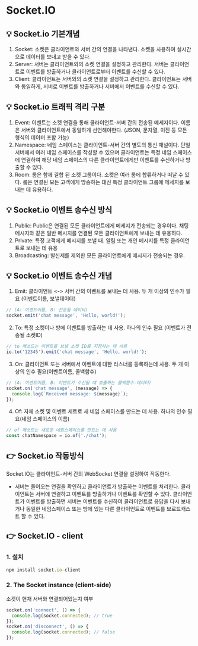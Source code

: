 # Socket.IO

## 💡 Socket.io 기본개념

1. Socket: 소켓은 클라이언트와 서버 간의 연결을 나타낸다. 소켓을 사용하여 실시간으로 데이터를 보내고 받을 수 있다.
2. Server: 서버는 클라이언트와의 소켓 연결을 설정하고 관리한다. 서버는 클라이언트로 이벤트를 방출하거나 클라이언트로부터 이벤트를 수신할 수 있다.
3. Client: 클라이언트는 서버와의 소켓 연결을 설정하고 관리한다. 클라이언트는 서버와 동일하게, 서버로 이벤트를 방출하거나 서버에서 이벤트를 수신할 수 있다.

## 💡 Socket.io 트래픽 격리 구분

1. Event: 이벤트는 소켓 연결을 통해 클라이언트-서버 간의 전송된 메세지이다. 이름은 서버와 클라이언트에서 동일하게 선언해야한다. (JSON, 문자열, 이진 등 모든 형식의 데이터 포함 가능)
2. Namespace: 네임 스페이스는 클라이언트-서버 간의 별도의 통신 채널이다. 단일 서버에서 여러 네임 스페이스를 작성할 수 있으며 클라이언트는 특정 네임 스페이스에 연결하여 해당 네임 스페이스의 다른 클라이언트에게만 이벤트를 수신하거나 방출할 수 있다.
3. Room: 룸은 함께 결합 된 소켓 그룹이다. 소켓은 여러 룸에 합류하거나 떠날 수 있다. 룸은 연결된 모든 고객에게 방송하는 대신 특정 클라이언트 그룹에 메세지를 보내는 데 유용하다.

## 💡 Socket.io 이벤트 송수신 방식

1. Public: Public은 연결된 모든 클라이언트에게 메세지가 전송되는 경우이다. 채팅 메시지와 같은 일반 메시지를 연결된 모든 클라이언트에게 보내는 데 유용하다.
2. Private: 특정 고객에게 메시지를 보낼 때. 알림 또는 개인 메시지를 특정 클라이언트로 보내는 데 유용
3. Broadcasting: 발신제를 제외한 모든 클라이언트에게 메시지가 전송되는 경우.

## 💡 Socket.io 이벤트 송수신 개념

1. Emit: 클라이언트 <-> 서버 간의 이벤트를 보내는 데 사용. 두 개 이상의 인수가 필요 (이벤트이름, 보낼데이터)

```js
// (A: 이벤트이름, B: 전송될 데이터)
socket.emit('chat message', 'Hello, world!');
```

2. To: 특정 소켓이나 방에 이벤트를 방출하는 데 사용. 하나의 인수 필요 (이벤트가 전송될 소켓ID)

```js
// to 메소드는 이벤트를 보낼 소켓 ID를 지정하는 데 사용
io.to('12345').emit('chat message', 'Hello, world!');
```

3. On: 클라이언트 또는 서버에서 이벤트에 대한 리스너를 등록하는데 사용. 두 개 이상의 인수 필요(이벤트이름, 콜백함수)

```js
// (A: 이벤트이름, B: 이벤트가 수신될 때 호출하는 콜백함수-데이터)
socket.on('chat message', (message) => {
  console.log(`Received message: ${message}`);
});
```

4. Of: 자체 소켓 및 이벤트 세트로 새 네임 스페이스를 만드는 데 사용. 하나의 인수 필요(네임 스페이스의 이름)

```js
// of 메소드는 새로운 네임스페이스를 만드는 데 사용
const chatNamespace = io.of('./chat');
```

## 👉 Socket.io 작동방식

Socket.IO는 클라이언트-서버 간의 WebSocket 연결을 설정하여 작동한다.

- 서버는 들어오는 연결을 확인하고 클라이언트가 방출하는 이벤트를 처리한다. 클라이언트는 서버에 연결하고 이벤트를 방출하거나 이벤트를 확인할 수 있다. 클라이언트가 이벤트를 방출하면 서버는 이벤트를 수신하여 클라이언트로 응답을 다시 보내거나 동일한 네임스페이스 또는 방에 있는 다른 클라이언트로 이벤트를 브로드캐스트 할 수 있다.

## 👉 Socket.IO - client

### 1. 설치

```js
npm install socket.io-client
```

### 2. The Socket instance (client-side)

소켓이 현재 서버와 연결되어있는지 여부

```js
socket.on('connect', () => {
  console.log(socket.connected); // true
});
socket.on('disconnect', () => {
  console.log(socket.connected); // false
});
```
